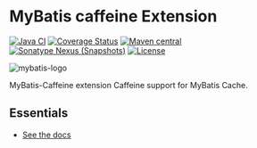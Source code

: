 MyBatis caffeine Extension
===========================

[![Java CI](https://github.com/mybatis/caffeine-cache/workflows/Java%20CI/badge.svg)](https://github.com/mybatis/caffeine-cache/actions?query=workflow%3A%22Java+CI%22)
[![Coverage Status](https://coveralls.io/repos/github/mybatis/caffeine-cache/badge.svg?branch=master)](https://coveralls.io/github/mybatis/caffeine-cache?branch=master)
[![Maven central](https://maven-badges.herokuapp.com/maven-central/org.mybatis.caches/mybatis-caffeine/badge.svg)](https://maven-badges.herokuapp.com/maven-central/org.mybatis.caches/mybatis-caffeine)
[![Sonatype Nexus (Snapshots)](https://img.shields.io/nexus/s/https/oss.sonatype.org/org.mybatis.caches/mybatis-caffeine.svg)](https://oss.sonatype.org/content/repositories/snapshots/org/mybatis/caches/mybatis-caffeine/)
[![License](http://img.shields.io/:license-apache-brightgreen.svg)](http://www.apache.org/licenses/LICENSE-2.0.html)

![mybatis-logo](http://mybatis.github.io/images/mybatis-logo.png)

MyBatis-Caffeine extension Caffeine support for MyBatis Cache.

Essentials
----------

* [See the docs](http://mybatis.github.io/caffeine-cache/)
